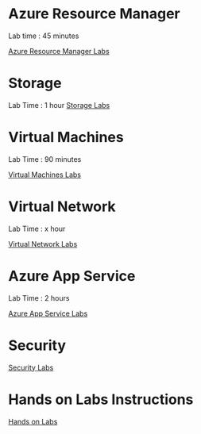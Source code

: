 # Azure Resource Manager

Lab time : 45 minutes

[Azure Resource Manager Labs](./02AzureResourceManager.MD)

# Storage
Lab Time : 1 hour
[Storage Labs](./03Storage.MD)


# Virtual Machines
Lab Time : 90 minutes

[Virtual Machines Labs](./04VirtualMachines.MD)


# Virtual Network
Lab Time : x hour

[Virtual Network Labs](./05VirtualNetwork.MD)


# Azure App Service
Lab Time : 2 hours

[Azure App Service Labs](./06AzureAppService.MD)


# Security

[Security Labs](./07Security.MD)


# Hands on Labs Instructions

[Hands on Labs](./HandsonLabs.MD)